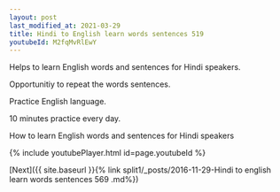 ```yaml
---
layout: post
last_modified_at: 2021-03-29
title: Hindi to English learn words sentences 519 
youtubeId: M2fqMvRlEwY
---
```

 
 
Helps to learn English words and sentences for Hindi speakers.

Opportunitiy to repeat the words sentences. 

Practice English language. 
 
10 minutes practice every day. 
 
How to learn English words and sentences for Hindi speakers 
 
{% include youtubePlayer.html id=page.youtubeId %}
 
 
[Next]({{ site.baseurl }}{% link  split1/_posts/2016-11-29-Hindi to english learn words sentences 569 .md%})
 

